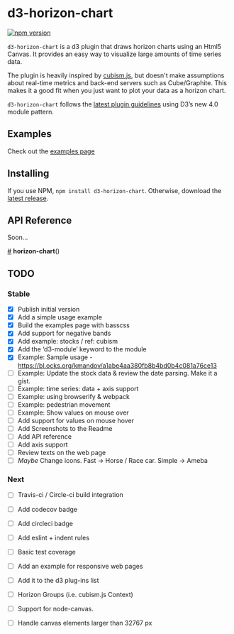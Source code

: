 # d3-horizon-chart

[![npm version](https://badge.fury.io/js/d3-horizon-chart.svg)](http://badge.fury.io/js/d3-horizon-chart)

`d3-horizon-chart` is a d3 plugin that draws horizon charts using an Html5 Canvas.
It provides an easy way to visualize large amounts of time series data.

The plugin is heavily inspired by [cubism.js](https://square.github.io/cubism/), but doesn't make assumptions about real-time metrics and back-end servers such as Cube/Graphite.
This makes it a good fit when you just want to plot your data as a horizon chart.

`d3-horizon-chart` follows the [latest plugin guidelines](https://bost.ocks.org/mike/d3-plugin/) using D3’s new 4.0 module pattern.

## Examples

Check out the [examples page](http://kmandov.github.io/d3-horizon-chart/)


## Installing

If you use NPM, `npm install d3-horizon-chart`. Otherwise, download the [latest release](https://github.com/kmandov/d3-horizon-chart/releases/latest).

## API Reference

Soon...

<a href="#horizon-chart" name="horizon-chart">#</a> <b>horizon-chart</b>()


## TODO

### Stable
- [x] Publish initial version
- [x] Add a simple usage example
- [x] Build the examples page with basscss
- [x] Add support for negative bands
- [x] Add example: stocks / ref: cubism
- [x] Add the ‘d3-module’ keyword to the module
- [x] Example: Sample usage - https://bl.ocks.org/kmandov/a1abe4aa380fb8b4bd0b4c081a76ce13
- [ ] Example: Update the stock data & review the date parsing. Make it a gist.
- [ ] Example: time series: data + axis support
- [ ] Example: using browserify & webpack
- [ ] Example: pedestrian movement
- [ ] Example: Show values on mouse over
- [ ] Add support for values on mouse hover
- [ ] Add Screenshots to the Readme
- [ ] Add API reference
- [ ] Add axis support
- [ ] Review texts on the web page
- [ ] *Maybe* Change icons. Fast -> Horse / Race car. Simple -> Ameba

### Next
- [ ] Travis-ci / Circle-ci build integration
- [ ] Add codecov badge
- [ ] Add circleci badge
- [ ] Add eslint + indent rules
- [ ] Basic test coverage
- [ ] Add an example for responsive web pages
- [ ] Add it to the d3 plug-ins list
- [ ] Horizon Groups (i.e. cubism.js Context)
- [ ] Support for node-canvas.
- [ ] Handle canvas elements larger than 32767 px



